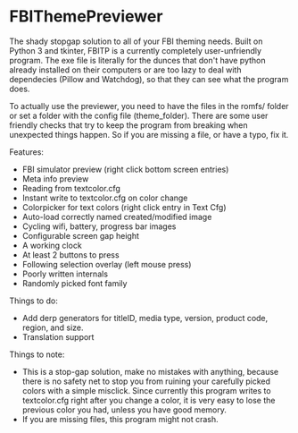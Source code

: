 # FBIThemePreviewer
The shady stopgap solution to all of your FBI theming needs.
Built on Python 3 and tkinter, FBITP is a currently completely user-unfriendly program. 
The exe file is literally for the dunces that don't have python already installed on 
their computers or are too lazy to deal with dependecies (Pillow and Watchdog), so that
they can see what the program does.

To actually use the previewer, you need to have the files in the romfs/ folder or set a 
folder with the config file (theme_folder). There are some user friendly checks that try
to keep the program from breaking when unexpected things happen. So if you are missing a 
file, or have a typo, fix it.

Features:
- FBI simulator preview (right click bottom screen entries)
- Meta info preview
- Reading from textcolor.cfg
- Instant write to textcolor.cfg on color change
- Colorpicker for text colors (right click entry in Text Cfg)
- Auto-load correctly named created/modified image
- Cycling wifi, battery, progress bar images
- Configurable screen gap height
- A working clock
- At least 2 buttons to press
- Following selection overlay (left mouse press)
- Poorly written internals
- Randomly picked font family

Things to do:
- Add derp generators for titleID, media type, version, product code, region, and size.
- Translation support

Things to note:
- This is a stop-gap solution, make no mistakes with anything, because there is no safety
net to stop you from ruining your carefully picked colors with a simple misclick. Since
currently this program writes to textcolor.cfg right after you change a color, it is very
easy to lose the previous color you had, unless you have good memory.
- If you are missing files, this program might not crash.